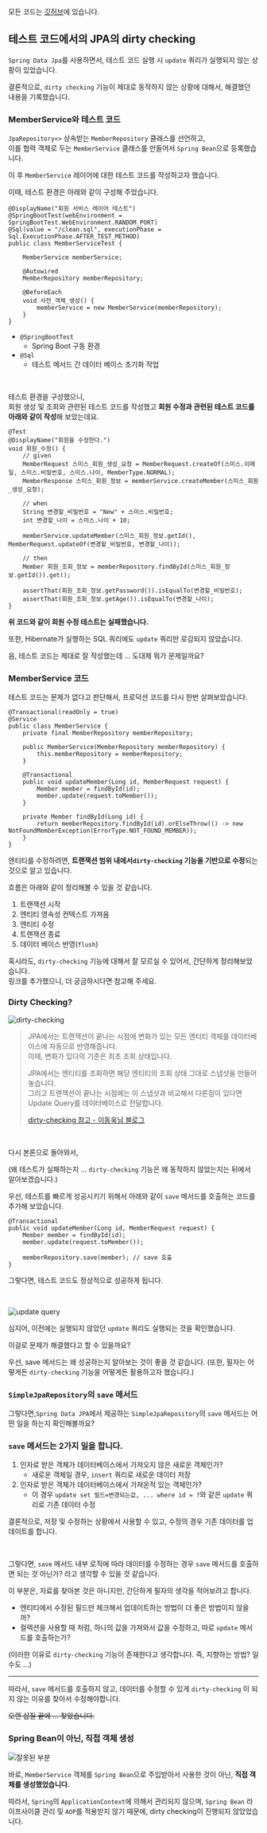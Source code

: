 <div class=markdown-body>

모든 코드는 [깃허브](https://github.com/hbkuk/blod-code/tree/main/jpa/dirty-checking)에 있습니다.

## 테스트 코드에서의 JPA의 dirty checking

`Spring Data Jpa`를 사용하면서, 테스트 코드 실행 시 `update` 쿼리가 실행되지 않는 상황이 있었습니다.

결론적으로, `dirty checking` 기능이 제대로 동작하지 않는 상황에 대해서, 해결했던 내용을 기록했습니다. 

### MemberService와 테스트 코드

`JpaRepository<>` 상속받는 `MemberRepository` 클래스를 선언하고,   
이를 협력 객체로 두는 `MemberService` 클래스를 만들어서 `Spring Bean`으로 등록했습니다.

이 후 `MemberService` 레이어에 대한 테스트 코드를 작성하고자 했습니다.

이때, 테스트 환경은 아래와 같이 구성해 주었습니다.

```
@DisplayName("회원 서비스 레이어 테스트")
@SpringBootTest(webEnvironment = SpringBootTest.WebEnvironment.RANDOM_PORT)
@Sql(value = "/clean.sql", executionPhase = Sql.ExecutionPhase.AFTER_TEST_METHOD)
public class MemberServiceTest {

    MemberService memberService;

    @Autowired
    MemberRepository memberRepository;

    @BeforeEach
    void 사전_객체_생성() {
        memberService = new MemberService(memberRepository);
    }
}

```
- `@SpringBootTest`
  - Spring Boot 구동 환경
- `@Sql`
  - 테스트 메서드 간 데이터 베이스 초기화 작업

<br>

테스트 환경을 구성했으니,   
회원 생성 및 조회와 관련된 테스트 코드를 작성했고 **회원 수정과 관련된 테스트 코드를 아래와 같이 작성**해 보았는데요.   

```
@Test
@DisplayName("회원을 수정한다.")
void 회원_수정() {
    // given
    MemberRequest 스미스_회원_생성_요청 = MemberRequest.createOf(스미스.이메일, 스미스.비밀번호, 스미스.나이, MemberType.NORMAL);
    MemberResponse 스미스_회원_정보 = memberService.createMember(스미스_회원_생성_요청);

    // when
    String 변경할_비밀번호 = "New" + 스미스.비밀번호;
    int 변경할_나이 = 스미스.나이 + 10;

    memberService.updateMember(스미스_회원_정보.getId(), MemberRequest.updateOf(변경할_비밀번호, 변경할_나이));

    // then
    Member 회원_조회_정보 = memberRepository.findById(스미스_회원_정보.getId()).get();

    assertThat(회원_조회_정보.getPassword()).isEqualTo(변경할_비밀번호);
    assertThat(회원_조회_정보.getAge()).isEqualTo(변경할_나이);
}
```

**위 코드와 같이 회원 수정 테스트는 실패했습니다.** 

또한, Hibernate가 실행하는 SQL 쿼리에도 `update` 쿼리만 로깅되지 않았습니다.

음, 테스트 코드는 제대로 잘 작성했는데 ... 도대체 뭐가 문제일까요?

### MemberService 코드

테스트 코드는 문제가 없다고 판단해서, 프로덕션 코드를 다시 한번 살펴보았습니다.

```
@Transactional(readOnly = true)
@Service
public class MemberService {
    private final MemberRepository memberRepository;

    public MemberService(MemberRepository memberRepository) {
        this.memberRepository = memberRepository;
    }

    @Transactional
    public void updateMember(Long id, MemberRequest request) {
        Member member = findById(id);
        member.update(request.toMember());
    }

    private Member findById(Long id) {
        return memberRepository.findById(id).orElseThrow(() -> new NotFoundMemberException(ErrorType.NOT_FOUND_MEMBER));
    }
}
```

엔티티를 수정하려면, **트랜잭션 범위 내에서`dirty-checking` 기능을 기반으로 수정**되는 것으로 알고 있습니다.

흐름은 아래와 같이 정리해볼 수 있을 것 같습니다.

1. 트랜잭션 시작
2. 엔티티 영속성 컨텍스트 가져옴
3. 엔티티 수정
4. 트랜잭션 종료
5. 데이터 베이스 반영(`flush`)

혹시라도, `dirty-checking` 기능에 대해서 잘 모르실 수 있어서, 간단하게 정리해보았습니다.  
링크를 추가했으니, 더 궁금하시다면 참고해 주세요.

### Dirty Checking?

![dirty-checking](https://github.com/hbkuk/blod-code/assets/109803585/0f3dbe52-d755-49f4-93b3-01cf8d8cb7cc)

> JPA에서는 트랜잭션이 끝나는 시점에 변화가 있는 모든 엔티티 객체를 데이터베이스에 자동으로 반영해줍니다.  
> 이때, 변화가 있다의 기준은 최초 조회 상태입니다.
> 
> JPA에서는 엔티티를 조회하면 해당 엔티티의 조회 상태 그대로 스냅샷을 만들어놓습니다.  
>그리고 트랜잭션이 끝나는 시점에는 이 스냅샷과 비교해서 다른점이 있다면 Update Query를 데이터베이스로 전달합니다.
> 
> [dirty-checking 참고 - 이동욱님 블로그](https://jojoldu.tistory.com/415)

<br> 

다시 본론으로 돌아와서,  

(왜 테스트가 실패하는지 ... `dirty-checking` 기능은 왜 동작하지 않았는지는 뒤에서 알아보겠습니다.)

우선, 테스트를 빠르게 성공시키기 위해서 아래와 같이 `save` 메서드를 호출하는 코드를 추가해 보았습니다.

```
@Transactional
public void updateMember(Long id, MemberRequest request) {
    Member member = findById(id);
    member.update(request.toMember());
    
    memberRepository.save(member); // save 호출
}
```

그렇다면, 테스트 코드도 정상적으로 성공하게 됩니다.  

<br>

![update query](https://github.com/hbkuk/blod-code/assets/109803585/d47b8ac6-a42e-48a9-96f0-bd60e29662c3)

심지어, 이전에는 실행되지 않았던 `update` 쿼리도 실행되는 것을 확인했습니다.

이걸로 문제가 해결했다고 할 수 있을까요?  

우선, save 메서드는 왜 성공하는지 알아보는 것이 좋을 것 같습니다.
(또한, 필자는 어떻게든 `dirty-checking` 기능을 어떻게든 활용하고자 했습니다.)

### `SimpleJpaRepository`의 `save` 메서드

그렇다면,`Spring Data JPA`에서 제공하는 `SimpleJpaRepository`의 `save` 메서드는 어떤 일을 하는지 확인해볼까요?
 
### `save` 메서드는 2가지 일을 합니다.

1. 인자로 받은 객체가 데이터베이스에서 가져오지 않은 새로운 객체인가?
   - 새로운 객체일 경우, `insert` 쿼리로 새로운 데이터 저장
2. 인자로 받은 객체가 데이터베이스에서 가져온적 있는 객체인가?
   - 이 경우 `update set 필드=변경되는값, ... where id = ?`와 같은 `update` 쿼리로 기존 데이터 수정

결론적으로, 저장 및 수정하는 상황에서 사용할 수 있고, 수정의 경우 기존 데이터를 업데이트를 합니다.

<br>

그렇다면, `save` 메서드 내부 로직에 따라 데이터를 수정하는 경우 `save` 메서드를 호출하면 되는 것 아닌가? 라고 생각할 수 있을 것 같습니다.

이 부분은, 자료를 찾아본 것은 아니지만, 간단하게 필자의 생각을 적어보려고 합니다. 

- 엔티티에서 수정된 필드만 체크해서 업데이트하는 방법이 더 좋은 방법이지 않을까?
- 컬렉션을 사용할 때 처럼, 하나의 값을 가져와서 값을 수정하고, 따로 `update` 메서드를 호출하는가?

(이러한 이유로 `dirty-checking` 기능이 존재한다고 생각합니다. 즉, 지향하는 방법? 일수도 ...)

---

따라서, `save` 메서드를 호출하지 않고, 데이터를 수정할 수 있게 `dirty-checking` 이 되지 않는 이유를 찾아서 수정해야합니다. 

~~오랜 삽질 끝에 ... 찾았습니다.~~

### Spring Bean이 아닌, 직접 객체 생성

![잘못된 부분](https://github.com/hbkuk/blod-code/assets/109803585/e4007747-613b-4036-ba8b-8845ce27e518)

바로, `MemberService` 객체를 `Spring Bean`으로 주입받아서 사용한 것이 아닌, **직접 객체를 생성했었습니다.**

따라서, `Spring`의 `ApplicationContext`에 의해서 관리되지 않으며, `Spring Bean` 라이프사이클 관리 및 `AOP`를 적용받지 않기 때문에, 
dirty checking이 진행되지 않았었습니다.


</div>